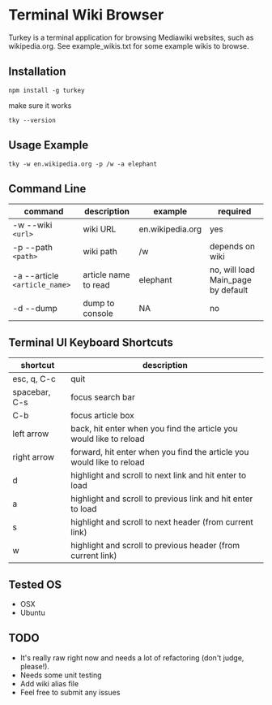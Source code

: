 # Terminal Wiki Browser
Turkey is a terminal application for browsing Mediawiki websites, such as wikipedia.org. See
example_wikis.txt for some example wikis to browse.
## Installation
```
npm install -g turkey
```
make sure it works
```
tky --version
```
## Usage Example
```
tky -w en.wikipedia.org -p /w -a elephant
```
## Command Line
command | description | example | required
--- | --- | --- | ---
-w --wiki `<url>`| wiki URL | en.wikipedia.org | yes
-p --path `<path>`| wiki path | /w | depends on wiki
-a --article `<article_name>`| article name to read | elephant | no, will load Main_page by default
-d --dump | dump to console | NA | no

## Terminal UI Keyboard Shortcuts
shortcut | description
--- | ---
esc, q, C-c | quit 
spacebar, C-s | focus search bar
C-b | focus article box
left arrow | back, hit enter when you find the article you would like to reload
right arrow | forward, hit enter when you find the article you would like to reload
d | highlight and scroll to next link and hit enter to load
a | highlight and scroll to previous link and hit enter to load
s | highlight and scroll to next header (from current link)
w | highlight and scroll to previous header (from current link)

## Tested OS
* OSX
* Ubuntu

## TODO
* It's really raw right now and needs a lot of refactoring (don't judge, please!).
* Needs some unit testing
* Add wiki alias file
* Feel free to submit any issues



